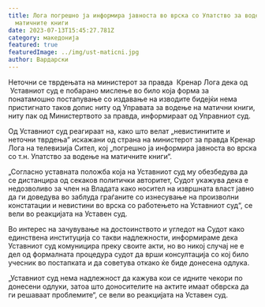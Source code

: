 ```yaml
---
title: Лога погрешно ја информира јавноста во врска со Упатство за водење на
  матичните книги
date: 2023-07-13T15:45:27.781Z
category: македонија
featured: true
featuredImage: ../img/ust-maticni.jpg
author: Вардарски
---
```

<!--StartFragment-->

Неточни се тврдењата на министерот за правда  Кренар Лога дека од  Уставниот суд е побарано мислење во било која форма за понатамошно постапување со издавање на изводите бидејќи нема пристигнато таков допис ниту од Управата за водење на матични книги, ниту пак од Министертвото за правда, информираат од Управниот суд. 



<!--EndFragment--><!--StartFragment-->

Од Уставниот суд реагираат на, како што велат „невистинитите и неточни тврдења“ искажани од страна на министерот за правда Кренар Лога на телевизија Сител, кој „погрешно ја информира јавноста во врска со т.н. Упатство за водење на матичните книги“.

„Согласно уставната положба која на Уставниот суд му обезбедува да се дистанцира од секаков политички авторитет, Судот укажува дека е недозволиво за член на Владата како носител на извршната власт јавно да ги доведува во заблуда граѓаните со изнесување на произволни констатации и невистини во врска со работењето на Уставниот суд“, се вели во реакцијата на Уставен суд.

Во интерес на зачувување на достоинството и угледот на Судот како единствена институција со такви надлежности, информираме дека Уставниот суд комуницира преку своите акти, но во никој случај не е дел од формалната процедура судот да врши консултација со кој било учесник во постапката и да советува откако ќе биде донесена одлука. 

„Уставниот суд нема надлежност да кажува кои се идните чекори по донесени одлуки, затоа што доносителите на актите имаат обврска да ги решаваат проблемите“, се вели во реакцијата на Уставен суд.

<!--EndFragment-->